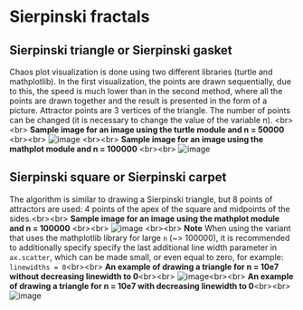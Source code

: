 # Sierpinski fractals
## Sierpinski triangle or Sierpinski gasket
Chaos plot visualization is done using two different libraries (turtle and mathplotlib). In the first visualization, the points are drawn sequentially, due to this, the speed is much lower than in the second method, where all the points are drawn together and the result is presented in the form of a picture. Attractor points are 3 vertices of the triangle. The number of points can be changed (it is necessary to change the value of the variable n). 
<br\><br\>
**Sample image for an image using the turtle module and n = 50000**
<br\><br\>
![image](https://user-images.githubusercontent.com/71276784/129447409-fe4fc377-165c-410a-83ba-496288ba8e47.png)
<br\><br\>
**Sample image for an image using the mathplot module and n = 100000**
<br\><br\>
![image](https://user-images.githubusercontent.com/71276784/129447500-240d851f-56f2-426b-8e4c-ad07214f5003.png)
## Sierpinski square or Sierpinski carpet
The algorithm is similar to drawing a Sierpinski triangle, but 8 points of attractors are used: 4 points of the apex of the square and midpoints of the sides.<br\><br\>
**Sample image for an image using the mathplot module and n = 100000**
<br\><br\>
![image](https://user-images.githubusercontent.com/71276784/129447623-d42f5976-be65-4df1-aeb7-3d65fef15aef.png)
<br\><br\>
**Note**
When using the variant that uses the mathplotlib library for large `n` (~> 100000), it is recommended to additionally specify specify the last additional line width parameter  in `ax.scatter`, which can be made small, or even equal to zero, for example: `linewidths = 0`<br\><br\>
**An example of drawing a triangle for n = 10e7 without decreasing linewidth to 0**<br\><br\>
![image](https://user-images.githubusercontent.com/71276784/129447744-5c6b5639-185c-4437-b46f-c539f1e0080f.png)<br\><br\>
**An example of drawing a triangle for n = 10e7 with decreasing linewidth to 0**<br\><br\>
![image](https://user-images.githubusercontent.com/71276784/129447992-56846649-d4a5-4b06-89de-6b895313d129.png)
